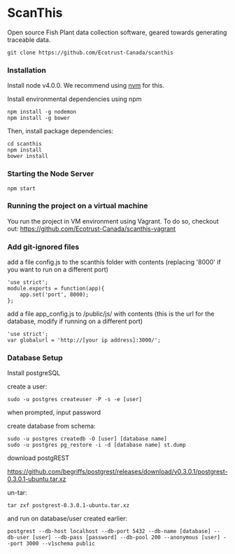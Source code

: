 # ScanThis

Open source Fish Plant data collection software, geared towards generating traceable data.

```
git clone https://github.com/Ecotrust-Canada/scanthis
```

### Installation

Install node v4.0.0. We recommend using [nvm](https://github.com/creationix/nvm) for this.

Install environmental dependencies using npm
```
npm install -g nodemon
npm install -g bower
```

Then, install package dependencies:

```
cd scanthis
npm install
bower install
```


### Starting the Node Server
```
npm start
```

### Running the project on a virtual machine

You run the project in VM environment using Vagrant. To do so, checkout out: https://github.com/Ecotrust-Canada/scanthis-vagrant

### Add git-ignored files

add a file config.js to the scanthis folder with contents (replacing '8000' if you want to run on a different port)
```
'use strict';
module.exports = function(app){
    app.set('port', 8000);
};
```

add a file app_config.js to /public/js/  with contents (this is the url for the database, modify if running on a different port)
```
'use strict';
var globalurl = 'http://[your ip address]:3000/';
```

### Database Setup

Install postgreSQL

create a user:
```
sudo -u postgres createuser -P -s -e [user]
```
when prompted, input password 

create database from schema:
```
sudo -u postgres createdb -O [user] [database name]
sudo -u postgres pg_restore -i -d [database name] st.dump
```

download postgREST

https://github.com/begriffs/postgrest/releases/download/v0.3.0.1/postgrest-0.3.0.1-ubuntu.tar.xz

un-tar:
```
tar zxf postgrest-0.3.0.1-ubuntu.tar.xz
```
and run on database/user created earlier:
```
postgrest --db-host localhost --db-port 5432 --db-name [database] --db-user [user] --db-pass [password] --db-pool 200 --anonymous [user] --port 3000 --v1schema public
```
